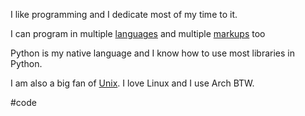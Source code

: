 I like programming and I dedicate most of my time to it.

I can program in multiple [languages](programming/languages/languages.md) and multiple [markups](programming/markup/markup.md) too

Python is my native language and I know how to use most libraries in Python.

I am also a big fan of [Unix](programming/unix/unix.md). I love Linux and I use Arch BTW.

#code
